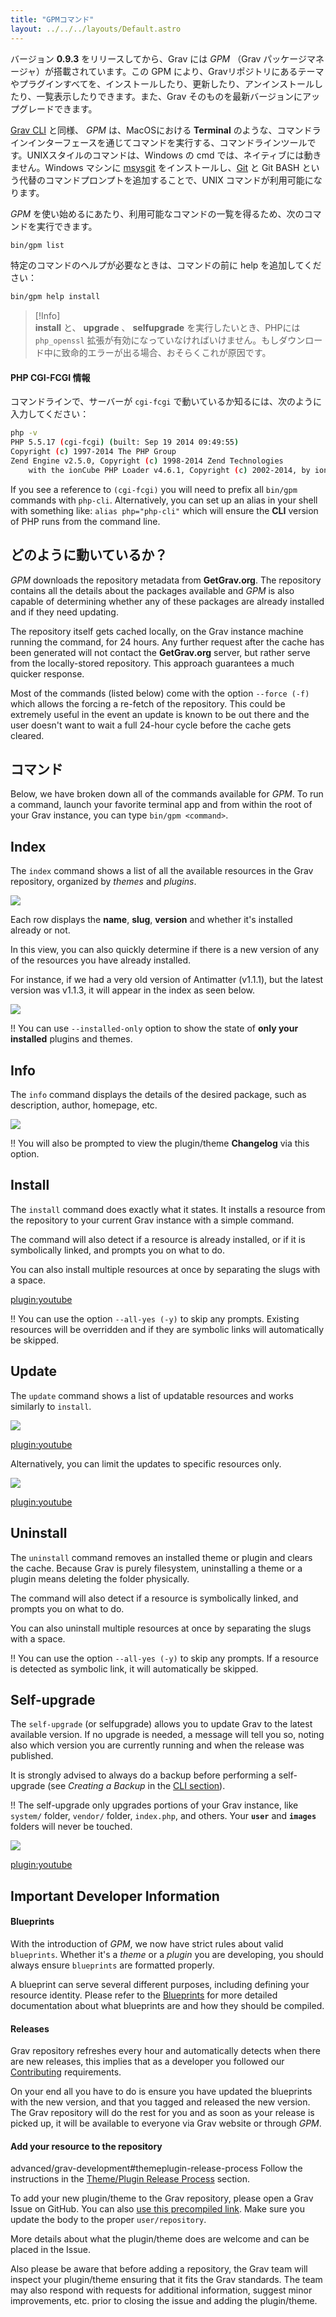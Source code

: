 ```yaml
---
title: "GPMコマンド"
layout: ../../../layouts/Default.astro
---
```


バージョン **0.9.3** をリリースしてから、Grav には _GPM_ （Grav パッケージマネージャ）が搭載されています。この GPM により、Gravリポジトリにあるテーマやプラグインすべてを、インストールしたり、更新したり、アンインストールしたり、一覧表示したりできます。また、Grav そのものを最新バージョンにアップグレードできます。

[Grav CLI](../02.grav-cli/) と同様、 _GPM_ は、MacOSにおける **Terminal** のような、コマンドラインインターフェースを通じてコマンドを実行する、コマンドラインツールです。UNIXスタイルのコマンドは、Windows の cmd では、ネイティブには動きません。Windows マシンに [msysgit](http://msysgit.github.io/) をインストールし、[Git](https://git-scm.com/) と Git BASH という代替のコマンドプロンプトを追加することで、UNIX コマンドが利用可能になります。

_GPM_ を使い始めるにあたり、利用可能なコマンドの一覧を得るため、次のコマンドを実行できます。

```bash
bin/gpm list
```

特定のコマンドのヘルプが必要なときは、コマンドの前に help を追加してください：

```bash
bin/gpm help install
```

> [!Info]  
> **install** と、 **upgrade** 、 **selfupgrade** を実行したいとき、PHPには `php_openssl` 拡張が有効になっていなければいけません。もしダウンロード中に致命的エラーが出る場合、おそらくこれが原因です。

<h4 id="php-cgi-fcgi-information">PHP CGI-FCGI 情報</h4>

コマンドラインで、サーバーが `cgi-fcgi` で動いているか知るには、次のように入力してください：

```bash
php -v
PHP 5.5.17 (cgi-fcgi) (built: Sep 19 2014 09:49:55)
Copyright (c) 1997-2014 The PHP Group
Zend Engine v2.5.0, Copyright (c) 1998-2014 Zend Technologies
    with the ionCube PHP Loader v4.6.1, Copyright (c) 2002-2014, by ionCube Ltd.
```

If you see a reference to `(cgi-fcgi)` you will need to prefix all `bin/gpm` commands with `php-cli`. Alternatively, you can set up an alias in your shell with something like: `alias php="php-cli"` which will ensure the **CLI** version of PHP runs from the command line.

<h2 id="how-does-it-work">どのように動いているか？</h2>

_GPM_ downloads the repository metadata from **GetGrav.org**. The repository contains all the details about the packages available and _GPM_ is also capable of determining whether any of these packages are already installed and if they need updating.

The repository itself gets cached locally, on the Grav instance machine running the command, for 24 hours. Any further request after the cache has been generated will not contact the **GetGrav.org** server, but rather serve from the locally-stored repository. This approach guarantees a much quicker response.

Most of the commands (listed below) come with the option `--force (-f)` which allows the forcing a re-fetch of the repository. This could be extremely useful in the event an update is known to be out there and the user doesn't want to wait a full 24-hour cycle before the cache gets cleared.

<h2 id="commands">コマンド</h2>

Below, we have broken down all of the commands available for _GPM_. To run a command, launch your favorite terminal app and from within the root of your Grav instance, you can type `bin/gpm <command>`.

## Index

The `index` command shows a list of all the available resources in the Grav repository, organized by _themes_ and _plugins_.

![](index.jpg)

Each row displays the **name**, **slug**, **version** and whether it's installed already or not.

In this view, you can also quickly determine if there is a new version of any of the resources you have already installed.

For instance, if we had a very old version of Antimatter (v1.1.1), but the latest version was v1.1.3, it will appear in the index as seen below.

![](index-outdated.jpg)

!! You can use `--installed-only` option to show the state of **only your installed** plugins and themes.

## Info

The `info` command displays the details of the desired package, such as description, author, homepage, etc.

![](info.jpg)

!! You will also be prompted to view the plugin/theme **Changelog** via this option.

## Install

The `install` command does exactly what it states. It installs a resource from the repository to your current Grav instance with a simple command.

The command will also detect if a resource is already installed, or if it is symbolically linked, and prompts you on what to do.

You can also install multiple resources at once by separating the slugs with a space.

[plugin:youtube](https://www.youtube.com/watch?v=SUUtcYl2xrE)

!! You can use the option `--all-yes (-y)` to skip any prompts. Existing resources will be overridden and if they are symbolic links will automatically be skipped.

## Update

The `update` command shows a list of updatable resources and works similarly to `install`.

![](update.jpg)

[plugin:youtube](https://www.youtube.com/watch?v=jkxk2xBr5TM)

Alternatively, you can limit the updates to specific resources only.

![](update-limit.jpg)

[plugin:youtube](https://www.youtube.com/watch?v=rSWdmdx9TDA)

## Uninstall

The `uninstall` command removes an installed theme or plugin and clears the cache. Because Grav is purely filesystem, uninstalling a theme or a plugin means deleting the folder physically.

The command will also detect if a resource is symbolically linked, and prompts you on what to do.

You can also uninstall multiple resources at once by separating the slugs with a space.

!! You can use the option `--all-yes (-y)` to skip any prompts. If a resource is detected as symbolic link, it will automatically be skipped.

## Self-upgrade

The `self-upgrade` (or selfupgrade) allows you to update Grav to the latest available version. If no upgrade is needed, a message will tell you so, noting also which version you are currently running and when the release was published.

It is strongly advised to always do a backup before performing a self-upgrade (see _Creating a Backup_ in the [CLI section](../grav-cli)).

!! The self-upgrade only upgrades portions of your Grav instance, like `system/` folder, `vendor/` folder, `index.php`, and others. Your **`user`** and **`images`** folders will never be touched.

![](upgrade.jpg)

[plugin:youtube](https://www.youtube.com/watch?v=15-E8l5aaUo)

## Important Developer Information

#### Blueprints

With the introduction of _GPM_, we now have strict rules about valid `blueprints`. Whether it's a _theme_ or a _plugin_ you are developing, you should always ensure `blueprints` are formatted properly.

A blueprint can serve several different purposes, including defining your resource identity. Please refer to the [Blueprints](../blueprints) for more detailed documentation about what blueprints are and how they should be compiled.

#### Releases

Grav repository refreshes every hour and automatically detects when there are new releases, this implies that as a developer you followed our [Contributing](https://github.com/getgrav/grav#contributing) requirements.

On your end all you have to do is ensure you have updated the blueprints with the new version, and that you tagged and released the new version. The Grav repository will do the rest for you and as soon as your release is picked up, it will be available to everyone via Grav website or through _GPM_.

#### Add your resource to the repository

advanced/grav-development#themeplugin-release-process
Follow the instructions in the [Theme/Plugin Release Process](../../advanced/grav-development#themeplugin-release-process) section.

To add your new plugin/theme to the Grav repository, please open a Grav Issue on GitHub. You can also [use this precompiled link](https://github.com/getgrav/grav/issues/new?title=[add-resource]%20New%20Plugin/Theme&body=I%20would%20like%20to%20add%20my%20new%20plugin/theme%20to%20the%20Grav%20Repository.%0AHere%20are%20the%20project%20details:%20**user/repository**). Make sure you update the body to the proper `user/repository`.

More details about what the plugin/theme does are welcome and can be placed in the Issue.

Also please be aware that before adding a repository, the Grav team will inspect your plugin/theme ensuring that it fits the Grav standards. The team may also respond with requests for additional information, suggest minor improvements, etc. prior to closing the issue and adding the plugin/theme.

